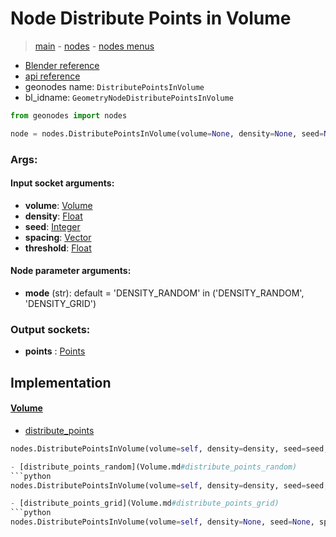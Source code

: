 # Node Distribute Points in Volume

> [main](../structure.md) - [nodes](nodes.md) - [nodes menus](nodes_menus.md)

- [Blender reference](https://docs.blender.org/manual/en/latest/modeling/geometry_nodes/point/distribute_points_in_volume.html)
- [api reference](https://docs.blender.org/api/current/bpy.types.GeometryNodeDistributePointsInVolume.html)
- geonodes name: `DistributePointsInVolume`
- bl_idname: `GeometryNodeDistributePointsInVolume`

```python
from geonodes import nodes

node = nodes.DistributePointsInVolume(volume=None, density=None, seed=None, spacing=None, threshold=None, mode='DENSITY_RANDOM')
```

### Args:

#### Input socket arguments:

- **volume**: [Volume](Volume.md)
- **density**: [Float](Float.md)
- **seed**: [Integer](Integer.md)
- **spacing**: [Vector](Vector.md)
- **threshold**: [Float](Float.md)

#### Node parameter arguments:

- **mode** (str): default = 'DENSITY_RANDOM' in ('DENSITY_RANDOM', 'DENSITY_GRID')

### Output sockets:

- **points** : [Points](Points.md)

## Implementation

#### [Volume](Volume.md)

 - [distribute_points](Volume.md#distribute_points)
  ```python
  nodes.DistributePointsInVolume(volume=self, density=density, seed=seed, spacing=spacing, threshold=threshold, mode=mode  ```

 - [distribute_points_random](Volume.md#distribute_points_random)
  ```python
  nodes.DistributePointsInVolume(volume=self, density=density, seed=seed, spacing=None, threshold=None, mode='DENSITY_RANDOM'  ```

 - [distribute_points_grid](Volume.md#distribute_points_grid)
  ```python
  nodes.DistributePointsInVolume(volume=self, density=None, seed=None, spacing=spacing, threshold=threshold, mode='DENSITY_GRID'  ```

